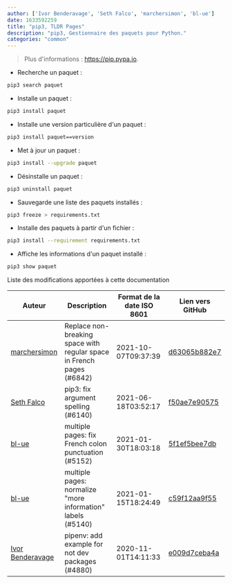 ```yaml
---
author: ['Ivor Benderavage', 'Seth Falco', 'marchersimon', 'bl-ue']
date: 1633592259
title: "pip3, TLDR Pages"
description: "pip3, Gestionnaire des paquets pour Python."
categories: "common"
---
```

> Plus d'informations : <https://pip.pypa.io>.

- Recherche un paquet :

```bash
pip3 search paquet
```

- Installe un paquet :

```bash
pip3 install paquet
```

- Installe une version particulière d'un paquet :

```bash
pip3 install paquet==version
```

- Met à jour un paquet :

```bash
pip3 install --upgrade paquet
```

- Désinstalle un paquet :

```bash
pip3 uninstall paquet
```

- Sauvegarde une liste des paquets installés :

```bash
pip3 freeze > requirements.txt
```

- Installe des paquets à partir d'un fichier :

```bash
pip3 install --requirement requirements.txt
```

- Affiche les informations d'un paquet installé :

```bash
pip3 show paquet
```
Liste des modifications apportées à cette documentation


Auteur | Description | Format de la date ISO 8601 | Lien vers GitHub
------|-----|-----|-----
[marchersimon](mailto:50295997+marchersimon@users.noreply.github.com) | Replace non-breaking space with regular space in French pages (#6842) | 2021-10-07T09:37:39 | [d63065b882e7](https://github.com/tldr-pages/tldr/commit/d63065b882e77c3d3361e76cfa7f28bf5415832e)
[Seth Falco](mailto:seth@falco.fun) | pip3: fix argument spelling (#6140) | 2021-06-18T03:52:17 | [f50ae7e90575](https://github.com/tldr-pages/tldr/commit/f50ae7e90575c96caf4175bf38497df2edce06d3)
[bl-ue](mailto:54780737+bl-ue@users.noreply.github.com) | multiple pages: fix French colon punctuation (#5152) | 2021-01-30T18:03:18 | [5f1ef5bee7db](https://github.com/tldr-pages/tldr/commit/5f1ef5bee7dba1b2749d25e4d0a7be22c89cf8b4)
[bl-ue](mailto:54780737+bl-ue@users.noreply.github.com) | multiple pages: normalize "more information" labels (#5140) | 2021-01-15T18:24:49 | [c59f12aa9f55](https://github.com/tldr-pages/tldr/commit/c59f12aa9f55d85612ba22e4da86db293ff76977)
[Ivor Benderavage](mailto:ivor.benderavage@gmail.com) | pipenv: add example for not dev packages (#4880) | 2020-11-01T14:11:33 | [e009d7ceba4a](https://github.com/tldr-pages/tldr/commit/e009d7ceba4a21a7920c47f78f4f2d2bf6810854)

